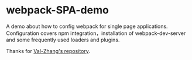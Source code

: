 # webpack-SPA-demo
A demo about how to config webpack for single page applications.
Configuration covers npm integration，installation of webpack-dev-server and some frequently used loaders and plugins.

Thanks for [Val-Zhang's repository](https://github.com/Val-Zhang/blogs/tree/master/sources/webpackTest).
